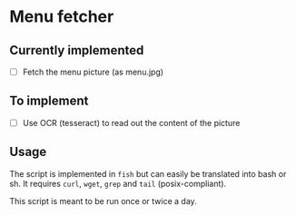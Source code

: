 # Menu fetcher

## Currently implemented

- [ ] Fetch the menu picture (as menu.jpg)

## To implement

- [ ] Use OCR (tesseract) to read out the content of the picture

## Usage

The script is implemented in `fish` but can easily be translated into bash or sh.
It requires `curl`, `wget`, `grep` and `tail` (posix-compliant).

This script is meant to be run once or twice a day.
